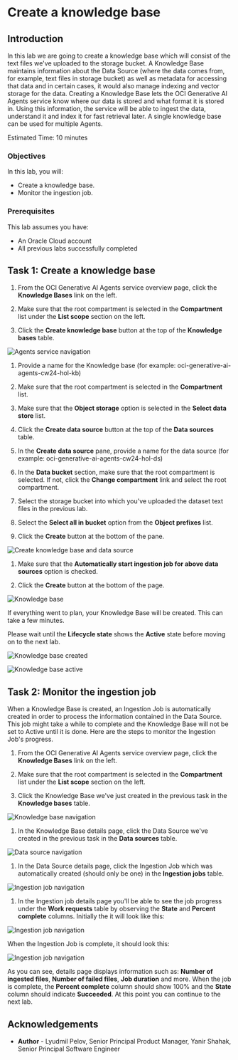 # Create a knowledge base

## Introduction

In this lab we are going to create a knowledge base which will consist of the text files we've uploaded to the storage bucket.
A Knowledge Base maintains information about the Data Source (where the data comes from, for example, text files in storage bucket) as well as metadata for accessing that data and in certain cases, it would also manage indexing and vector storage for the data.
Creating a Knowledge Base lets the OCI Generative AI Agents service know where our data is stored and what format it is stored in. Using this information, the service will be able to ingest the data, understand it and index it for fast retrieval later.
A single knowledge base can be used for multiple Agents.

Estimated Time: 10 minutes

### Objectives

In this lab, you will:

* Create a knowledge base.
* Monitor the ingestion job.

### Prerequisites

This lab assumes you have:

* An Oracle Cloud account
* All previous labs successfully completed

## Task 1: Create a knowledge base

1. From the OCI Generative AI Agents service overview page, click the **Knowledge Bases** link on the left.

1. Make sure that the root compartment is selected in the **Compartment** list under the **List scope** section on the left.

1. Click the **Create knowledge base** button at the top of the **Knowledge bases** table.

  ![Agents service navigation](./images/knowledge-base-navigation.png)

1. Provide a name for the Knowledge base (for example: oci-generative-ai-agents-cw24-hol-kb)

1. Make sure that the root compartment is selected in the **Compartment** list.

1. Make sure that the **Object storage** option is selected in the **Select data store** list.

1. Click the **Create data source** button at the top of the **Data sources** table.

1. In the **Create data source** pane, provide a name for the data source (for example: oci-generative-ai-agents-cw24-hol-ds)

1. In the **Data bucket** section, make sure that the root compartment is selected. If not, click the **Change compartment** link and select the root compartment.

1. Select the storage bucket into which you've uploaded the dataset text files in the previous lab.

1. Select the **Select all in bucket** option from the **Object prefixes** list.

1. Click the **Create** button at the bottom of the pane.

  ![Create knowledge base and data source](./images/create-data-source.png)

1. Make sure that the **Automatically start ingestion job for above data sources** option is checked.

1. Click the **Create** button at the bottom of the page.

  ![Knowledge base](./images/create-knowledge-base.png)

If everything went to plan, your Knowledge Base will be created. This can take a few minutes.

Please wait until the **Lifecycle state** shows the **Active** state before moving on to the next lab.

  ![Knowledge base created](./images/knowledge-base-created.png)

  ![Knowledge base active](./images/knowledge-base-active.png)

## Task 2: Monitor the ingestion job

When a Knowledge Base is created, an Ingestion Job is automatically created in order to process the information contained in the Data Source.
This job might take a while to complete and the Knowledge Base will not be set to Active until it is done.
Here are the steps to monitor the Ingestion Job's progress.

1. From the OCI Generative AI Agents service overview page, click the **Knowledge Bases** link on the left.

1. Make sure that the root compartment is selected in the **Compartment** list under the **List scope** section on the left.

1. Click the Knowledge Base we've just created in the previous task in the **Knowledge bases** table.

  ![Knowledge base navigation](./images/view-knowledge-base-navigation.png)

1. In the Knowledge Base details page, click the Data Source we've created in the previous task in the **Data sources** table.

  ![Data source navigation](./images/data-source-navigation.png)

1. In the Data Source details page, click the Ingestion Job which was automatically created (should only be one) in the **Ingestion jobs** table.

  ![Ingestion job navigation](./images/ingestion-job-navigation.png)

1. In the Ingestion job details page you'll be able to see the job progress under the **Work requests** table by observing the **State** and **Percent complete** columns. Initially the it will look like this:

  ![Ingestion job navigation](./images/ingestion-job-details.png)

  When the Ingestion Job is complete, it should look this:

  ![Ingestion job navigation](./images/ingestion-job-completed.png)

  As you can see, details page displays information such as: **Number of ingested files**, **Number of failed files**, **Job duration** and more. When the job is complete, the **Percent complete** column should show 100% and the **State** column should indicate **Succeeded**. At this point you can continue to the next lab.

## Acknowledgements

* **Author** - Lyudmil Pelov, Senior Principal Product Manager, Yanir Shahak, Senior Principal Software Engineer
